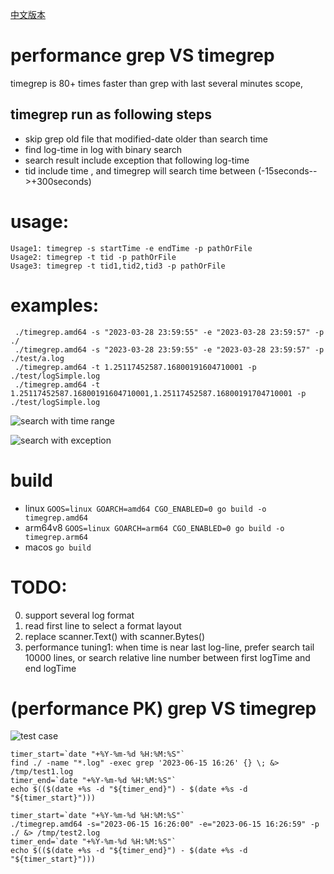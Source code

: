 
[中文版本](https://github.com/clickpaas/timegrep/blob/main/readme_cn.MD)

# performance grep VS timegrep
timegrep is 80+ times faster than grep with last several minutes scope, 
## timegrep run as following steps
- skip grep old file that modified-date older than search time
- find log-time in log with binary search 
- search result include exception that following log-time
- tid include time , and timegrep will search time between (-15seconds-->+300seconds) 
# usage:
```
Usage1: timegrep -s startTime -e endTime -p pathOrFile
Usage2: timegrep -t tid -p pathOrFile
Usage3: timegrep -t tid1,tid2,tid3 -p pathOrFile

```
# examples:
```
 ./timegrep.amd64 -s "2023-03-28 23:59:55" -e "2023-03-28 23:59:57" -p ./
 ./timegrep.amd64 -s "2023-03-28 23:59:55" -e "2023-03-28 23:59:57" -p ./test/a.log
 ./timegrep.amd64 -t 1.25117452587.16800191604710001 -p ./test/logSimple.log
 ./timegrep.amd64 -t 1.25117452587.16800191604710001,1.25117452587.16800191704710001 -p ./test/logSimple.log
```
![search with time range](test/searchWithTimeRange.png)

![search with exception](test/searchWithException.png)

# build
- linux `GOOS=linux GOARCH=amd64 CGO_ENABLED=0 go build -o timegrep.amd64`
- arm64v8 `GOOS=linux GOARCH=arm64 CGO_ENABLED=0 go build -o timegrep.arm64`
- macos `go build`
# TODO:
0. support several log format
1. read first line to select a format layout
2. replace scanner.Text() with scanner.Bytes()
3. performance tuning1: when time is near last log-line, prefer search tail 10000 lines, or search relative line number between first logTime and end logTime 
# (performance PK)  grep VS timegrep 
![test case](test/grepVStimegrep.png)

```
timer_start=`date "+%Y-%m-%d %H:%M:%S"`
find ./ -name "*.log" -exec grep '2023-06-15 16:26' {} \; &> /tmp/test1.log
timer_end=`date "+%Y-%m-%d %H:%M:%S"`
echo $(($(date +%s -d "${timer_end}") - $(date +%s -d "${timer_start}")))

timer_start=`date "+%Y-%m-%d %H:%M:%S"`
./timegrep.amd64 -s="2023-06-15 16:26:00" -e="2023-06-15 16:26:59" -p ./ &> /tmp/test2.log
timer_end=`date "+%Y-%m-%d %H:%M:%S"`
echo $(($(date +%s -d "${timer_end}") - $(date +%s -d "${timer_start}")))
```
